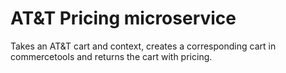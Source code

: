 AT&T Pricing microservice
====

Takes an AT&T cart and context, creates a corresponding cart in commercetools and returns the cart with pricing.